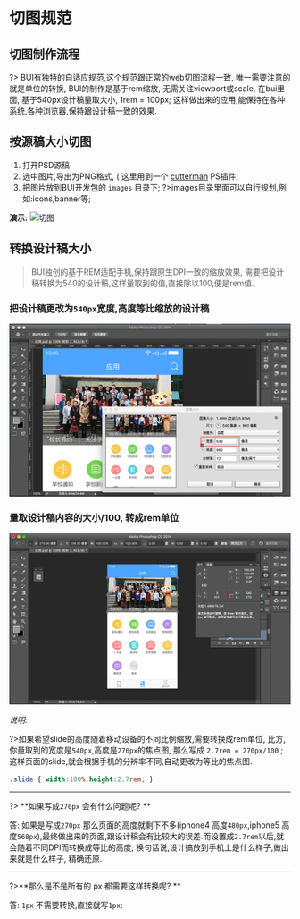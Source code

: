 # 切图规范

## 切图制作流程

?> BUI有独特的自适应规范,这个规范跟正常的web切图流程一致, 唯一需要注意的就是单位的转换, BUI的制作是基于rem缩放, 无需关注viewport或scale, 在bui里面, 基于540px设计稿量取大小, 1rem = 100px; 这样做出来的应用,能保持在各种系统,各种浏览器,保持跟设计稿一致的效果. 

## 按源稿大小切图
1. 打开PSD源稿
2. 选中图片,导出为PNG格式, ( 这里用到一个 <a href="http://www.cutterman.cn/zh/cutterman" target="_target">cutterman</a> PS插件;
2. 把图片放到BUI开发包的 `images` 目录下;
?>images目录里面可以自行规划,例如:icons,banner等;

**演示:**
![切图](../static/images/cutimage_low.gif)

## 转换设计稿大小
> BUI独创的基于REM适配手机,保持跟原生DPI一致的缩放效果, 需要把设计稿转换为540的设计稿,这样量取到的值,直接除以100,便是rem值.


### 把设计稿更改为`540px`宽度,高度等比缩放的设计稿

![修改设计稿为540宽度](../static/images/modify540.png)

### 量取设计稿内容的大小/100, 转成rem单位
![转换尺寸为rem单位](../static/images/getSlideHeight.png)

*说明:*

?>如果希望slide的高度随着移动设备的不同比例缩放,需要转换成rem单位, 比方,你量取到的宽度是`540px`,高度是`270px`的焦点图, 那么写成 `2.7rem = 270px/100` ; 这样页面的slide,就会根据手机的分辨率不同,自动更改为等比的焦点图.
```css
.slide { width:100%;height:2.7rem; } 
```
----

?> **如果写成`270px` 会有什么问题呢? **

答: 如果是写成`270px` 那么页面的高度就剩下不多(iphone4 高度`480px`,iphone5 高度`568px`),最终做出来的页面,跟设计稿会有比较大的误差.而设置成`2.7rem`以后,就会随着不同DPI而转换成等比的高度; 换句话说,设计搞放到手机上是什么样子,做出来就是什么样子, 精确还原.

----
?>**那么是不是所有的 px 都需要这样转换呢? **

答: `1px` 不需要转换,直接就写`1px`;